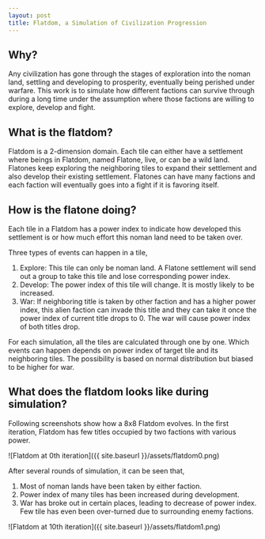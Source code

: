 ```yaml
---
layout: post
title: Flatdom, a Simulation of Civilization Progression
---
```


## Why?

Any civilization has gone through the stages of exploration into the noman land, settling and developing to prosperity, eventually being perished under warfare. This work is to simulate how different factions can survive through during a long time under the assumption where those factions are willing to explore, develop and fight.

## What is the flatdom?

Flatdom is a 2-dimension domain. Each tile can either have a settlement where beings in Flatdom, named Flatone, live, or can be a wild land. Flatones keep exploring the neighboring tiles to expand their settlement and also develop their existing settlement. Flatones can have many factions and each faction will eventually goes into a fight if it is favoring itself.

## How is the flatone doing?

Each tile in a Flatdom has a power index to indicate how developed this settlement is or how much effort this noman land need to be taken over.

Three types of events can happen in a tile,

1. Explore: This tile can only be noman land. A Flatone settlement will send out a group to take this tile and lose corresponding power index.
2. Develop: The power index of this tile will change. It is mostly likely to be increased.
3. War: If neighboring title is taken by other faction and has a higher power index, this alien faction can invade this title and they can take it once the power index of current title drops to 0. The war will cause power index of both titles drop.

For each simulation, all the tiles are calculated through one by one. Which events can happen depends on power index of target tile and its neighboring tiles. The possibility is based on normal distribution but biased to be higher for war.
       
## What does the flatdom looks like during simulation?

Following screenshots show how a 8x8 Flatdom evolves. In the first iteration, Flatdom has few titles occupied by two factions with various power. 

![Flatdom at 0th iteration]({{ site.baseurl }}/assets/flatdom0.png)

After several rounds of simulation, it can be seen that,

1. Most of noman lands have been taken by either faction.
2. Power index of many tiles has been increased during development.
3. War has broke out in certain places, leading to decrease of power index. Few tile has even been over-turned due to surrounding enemy factions.

![Flatdom at 10th iteration]({{ site.baseurl }}/assets/flatdom1.png)
